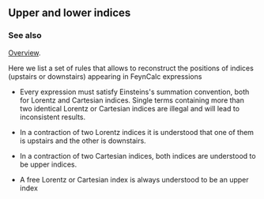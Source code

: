 ## Upper and lower indices

### See also

[Overview](FeynCalc.md).

Here we list a set of rules that allows to reconstruct the positions of indices 
(upstairs or downstairs) appearing in FeynCalc expressions

- Every expression must satisfy Einsteins's summation convention, both for Lorentz
and Cartesian indices. Single terms containing more than two identical Lorentz or
Cartesian indices are illegal and will lead to inconsistent results.

- In a contraction of two Lorentz indices it is understood that one of them is upstairs
and the other is downstairs.

- In a contraction of two Cartesian indices, both indices are understood to be upper
indices.

- A free Lorentz or Cartesian index is always understood to be an upper index
